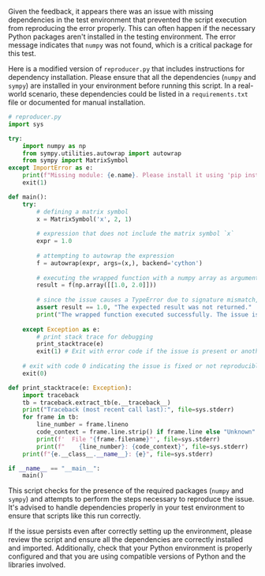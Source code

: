Given the feedback, it appears there was an issue with missing dependencies in the test environment that prevented the script execution from reproducing the error properly. This can often happen if the necessary Python packages aren't installed in the testing environment. The error message indicates that `numpy` was not found, which is a critical package for this test.

Here is a modified version of `reproducer.py` that includes instructions for dependency installation. Please ensure that all the dependencies (`numpy` and `sympy`) are installed in your environment before running this script. In a real-world scenario, these dependencies could be listed in a `requirements.txt` file or documented for manual installation.

```python
# reproducer.py
import sys

try:
    import numpy as np
    from sympy.utilities.autowrap import autowrap
    from sympy import MatrixSymbol
except ImportError as e:
    print(f"Missing module: {e.name}. Please install it using 'pip install {e.name}'.", file=sys.stderr)
    exit(1)

def main():
    try:
        # defining a matrix symbol
        x = MatrixSymbol('x', 2, 1)
        
        # expression that does not include the matrix symbol `x`
        expr = 1.0
        
        # attempting to autowrap the expression
        f = autowrap(expr, args=(x,), backend='cython')
        
        # executing the wrapped function with a numpy array as argument
        result = f(np.array([[1.0, 2.0]]))
        
        # since the issue causes a TypeError due to signature mismatch, successfully reaching this point without raising an exception indicates the issue would be fixed
        assert result == 1.0, "The expected result was not returned."
        print("The wrapped function executed successfully. The issue is fixed.")
    
    except Exception as e:
        # print stack trace for debugging
        print_stacktrace(e)
        exit(1) # Exit with error code if the issue is present or another error was encountered
    
    # exit with code 0 indicating the issue is fixed or not reproducible
    exit(0)

def print_stacktrace(e: Exception):
    import traceback
    tb = traceback.extract_tb(e.__traceback__)
    print("Traceback (most recent call last):", file=sys.stderr)
    for frame in tb:
        line_number = frame.lineno
        code_context = frame.line.strip() if frame.line else "Unknown"
        print(f'  File "{frame.filename}"', file=sys.stderr)
        print(f"    {line_number}: {code_context}", file=sys.stderr)
    print(f"{e.__class__.__name__}: {e}", file=sys.stderr)

if __name__ == "__main__":
    main()
```

This script checks for the presence of the required packages (`numpy` and `sympy`) and attempts to perform the steps necessary to reproduce the issue. It's advised to handle dependencies properly in your test environment to ensure that scripts like this run correctly.

If the issue persists even after correctly setting up the environment, please review the script and ensure all the dependencies are correctly installed and imported. Additionally, check that your Python environment is properly configured and that you are using compatible versions of Python and the libraries involved.